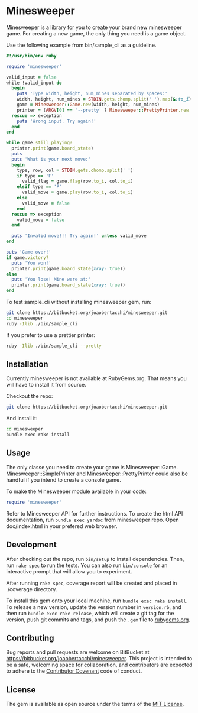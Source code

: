 # Minesweeper

Minesweeper is a library for you to create your brand new minesweeper game.
For creating a new game, the only thing you need is a game object.

Use the following example from bin/sample_cli as a guideline.

```ruby
#!/usr/bin/env ruby

require 'minesweeper'

valid_input = false
while !valid_input do
  begin
    puts 'Type width, height, num_mines separated by spaces:'
    width, height, num_mines = STDIN.gets.chomp.split(' ').map(&:to_i)
    game = Minesweeper::Game.new(width, height, num_mines)
    printer = (ARGV[0] == '--pretty' ? Minesweeper::PrettyPrinter.new : Minesweeper::SimplePrinter.new)
  rescue => exception
    puts 'Wrong input. Try again!'
  end
end

while game.still_playing?
  printer.print(game.board_state)
  puts
  puts 'What is your next move:'
  begin
    type, row, col = STDIN.gets.chomp.split(' ')
    if type == 'F'
      valid_flag = game.flag(row.to_i, col.to_i)
    elsif type == 'P'
      valid_move = game.play(row.to_i, col.to_i)
    else
      valid_move = false
    end
  rescue => exception
    valid_move = false
  end

  puts 'Invalid move!!! Try again!' unless valid_move
end

puts 'Game over!'
if game.victory?
  puts 'You won!'
  printer.print(game.board_state(xray: true))
else
  puts 'You lose! Mine were at:'
  printer.print(game.board_state(xray: true))
end
```

To test sample_cli without installing minesweeper gem, run:

```bash
git clone https://bitbucket.org/joaobertacchi/minesweeper.git
cd minesweeper
ruby -Ilib ./bin/sample_cli
```

If you prefer to use a prettier printer:

```bash
ruby -Ilib ./bin/sample_cli --pretty
```

## Installation

Currently minesweeper is not available at RubyGems.org.
That means you will have to install it from source.

Checkout the repo:

```bash
git clone https://bitbucket.org/joaobertacchi/minesweeper.git
```

And install it:

```bash
cd minesweeper
bundle exec rake install
```

## Usage

The only classe you need to create your game is Minesweeper::Game.
Minesweeper::SimplePrinter and Minesweeper::PrettyPrinter could also be handful if you
intend to create a console game.

To make the Minesweeper module available in your code:

```ruby
require 'minesweeper'
```

Refer to Minesweeper API for further instructions.
To create the html API documentation, run `bundle exec yardoc` from minesweeper repo.
Open doc/index.html in your prefered web browser.


## Development

After checking out the repo, run `bin/setup` to install dependencies. Then, run `rake spec` to run the tests. You can also run `bin/console` for an interactive prompt that will allow you to experiment.

After running `rake spec`, coverage report will be created and placed in ./coverage directory.

To install this gem onto your local machine, run `bundle exec rake install`. To release a new version, update the version number in `version.rb`, and then run `bundle exec rake release`, which will create a git tag for the version, push git commits and tags, and push the `.gem` file to [rubygems.org](https://rubygems.org).

## Contributing

Bug reports and pull requests are welcome on BitBucket at https://bitbucket.org/joaobertacchi/minesweeper. This project is intended to be a safe, welcoming space for collaboration, and contributors are expected to adhere to the [Contributor Covenant](http://contributor-covenant.org) code of conduct.


## License

The gem is available as open source under the terms of the [MIT License](http://opensource.org/licenses/MIT).

